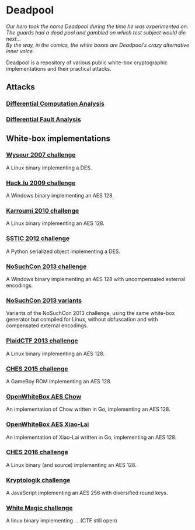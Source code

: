 # Deadpool
*Our hero took the name Deadpool during the time he was experimented on:  
The guards had a dead pool and gambled on which test subject would die next...  
By the way, in the comics, the white boxes are Deadpool's crazy alternative inner voice.*

Deadpool is a repository of various public white-box cryptographic implementations and their practical attacks.

## Attacks

### [Differential Computation Analysis](README_dca.md)

### [Differential Fault Analysis](README_dfa.md)

## White-box implementations

### [Wyseur 2007 challenge](wbs_des_wyseur2007)

A Linux binary implementing a DES.

### [Hack.lu 2009 challenge](wbs_aes_hacklu2009)

A Windows binary implementing an AES 128.

### [Karroumi 2010 challenge](wbs_aes_karroumi2010)

A Linux binary implementing an AES 128.

### [SSTIC 2012 challenge](wbs_des_sstic2012)

A Python serialized object implementing a DES.

### [NoSuchCon 2013 challenge](wbs_aes_nsc2013)

A Windows binary implementing an AES 128 with uncompensated external encodings.

### [NoSuchCon 2013 variants](wbs_aes_nsc2013_variants)

Variants of the NoSuchCon 2013 challenge, using the same white-box generator but compiled for Linux, without obfuscation and with compensated external encodings.

### [PlaidCTF 2013 challenge](wbs_aes_plaidctf2013)

A Linux binary implementing an AES 128.

### [CHES 2015 challenge](wbs_aes_ches2015)

A GameBoy ROM implementing an AES 128.

### [OpenWhiteBox AES Chow](wbs_aes_openwhitebox_chow)

An implementation of Chow written in Go, implementing an AES 128.

### [OpenWhiteBox AES Xiao-Lai](wbs_aes_openwhitebox_xiaolai)

An implementation of Xiao-Lai written in Go, implementing an AES 128.

### [CHES 2016 challenge](wbs_aes_ches2016)

A Linux binary (and source) implementing an AES 128.

### [Kryptologik challenge](wbs_aes_kryptologik)

A JavaScript implementing an AES 256 with diversified round keys.

### [White Magic challenge](wbs_xxx_whitemagic)

A linux binary implementing ... (CTF still open)
